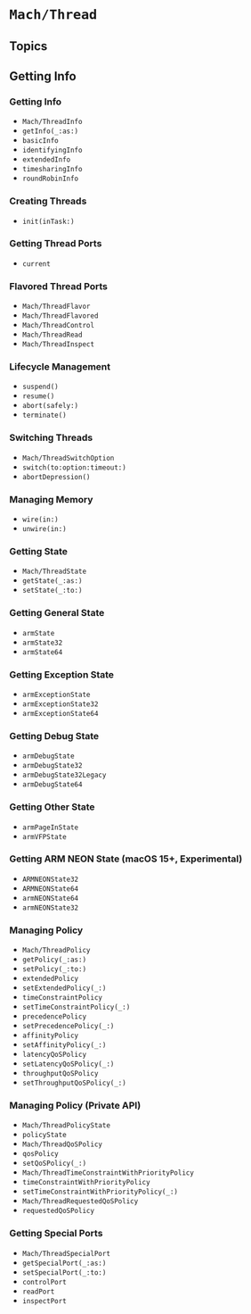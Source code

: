 # ``Mach/Thread``

## Topics

## Getting Info

### Getting Info

- ``Mach/ThreadInfo``
- ``getInfo(_:as:)``
- ``basicInfo``
- ``identifyingInfo``
- ``extendedInfo``
- ``timesharingInfo``
- ``roundRobinInfo``


### Creating Threads

- ``init(inTask:)``

### Getting Thread Ports

- ``current``

### Flavored Thread Ports

- ``Mach/ThreadFlavor``
- ``Mach/ThreadFlavored``
- ``Mach/ThreadControl``
- ``Mach/ThreadRead``
- ``Mach/ThreadInspect``

### Lifecycle Management

- ``suspend()``
- ``resume()``
- ``abort(safely:)``
- ``terminate()``

### Switching Threads

- ``Mach/ThreadSwitchOption``
- ``switch(to:option:timeout:)``
- ``abortDepression()``

### Managing Memory

- ``wire(in:)``
- ``unwire(in:)``

### Getting State

- ``Mach/ThreadState``
- ``getState(_:as:)``
- ``setState(_:to:)``

### Getting General State

- ``armState``
- ``armState32``
- ``armState64``

### Getting Exception State

- ``armExceptionState``
- ``armExceptionState32``
- ``armExceptionState64``

### Getting Debug State

- ``armDebugState``
- ``armDebugState32``
- ``armDebugState32Legacy``
- ``armDebugState64``

### Getting Other State

- ``armPageInState``
- ``armVFPState``

### Getting ARM NEON State (macOS 15+, Experimental)

- ``ARMNEONState32``
- ``ARMNEONState64``
- ``armNEONState64``
- ``armNEONState32``

### Managing Policy

- ``Mach/ThreadPolicy``
- ``getPolicy(_:as:)``
- ``setPolicy(_:to:)``
- ``extendedPolicy``
- ``setExtendedPolicy(_:)``
- ``timeConstraintPolicy``
- ``setTimeConstraintPolicy(_:)``
- ``precedencePolicy``
- ``setPrecedencePolicy(_:)``
- ``affinityPolicy``
- ``setAffinityPolicy(_:)``
- ``latencyQoSPolicy``
- ``setLatencyQoSPolicy(_:)``
- ``throughputQoSPolicy``
- ``setThroughputQoSPolicy(_:)``

### Managing Policy (Private API)

- ``Mach/ThreadPolicyState``
- ``policyState``
- ``Mach/ThreadQoSPolicy``
- ``qosPolicy``
- ``setQoSPolicy(_:)``
- ``Mach/ThreadTimeConstraintWithPriorityPolicy``
- ``timeConstraintWithPriorityPolicy``
- ``setTimeConstraintWithPriorityPolicy(_:)``
- ``Mach/ThreadRequestedQoSPolicy``
- ``requestedQoSPolicy``

### Getting Special Ports

- ``Mach/ThreadSpecialPort``
- ``getSpecialPort(_:as:)``
- ``setSpecialPort(_:to:)``
- ``controlPort``
- ``readPort``
- ``inspectPort``